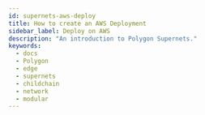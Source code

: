 ```yaml
---
id: supernets-aws-deploy
title: How to create an AWS Deployment
sidebar_label: Deploy on AWS
description: "An introduction to Polygon Supernets."
keywords:
  - docs
  - Polygon
  - edge
  - supernets
  - childchain
  - network
  - modular
---
```

